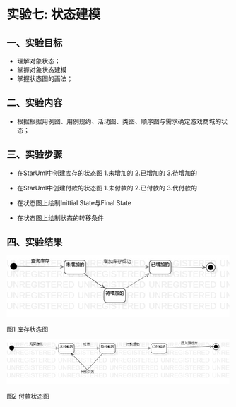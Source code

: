 # 实验七: 状态建模

## 一、实验目标
- 理解对象状态；
- 掌握对象状态建模
- 掌握状态图的画法；

## 二、实验内容
- 根据根据用例图、用例规约、活动图、类图、顺序图与需求确定游戏商城的状态；

## 三、实验步骤
- 在StarUml中创建库存的状态图
   1.未增加的
   2.已增加的
   3.待增加的
   
- 在StarUml中创建付款的状态图
   1.未付款的
   2.已付款的
   3.代付款的

- 在状态图上绘制Inittial State与Final State

- 在状态图上绘制状态的转移条件

## 四、实验结果
![库存状态图](./库存状态图.jpg)

图1 库存状态图

![付款状态图](./付款状态图.jpg)

图2 付款状态图

